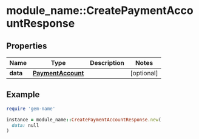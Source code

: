 # module_name::CreatePaymentAccountResponse

## Properties

| Name | Type | Description | Notes |
| ---- | ---- | ----------- | ----- |
| **data** | [**PaymentAccount**](PaymentAccount.md) |  | [optional] |

## Example

```ruby
require 'gem-name'

instance = module_name::CreatePaymentAccountResponse.new(
  data: null
)
```

